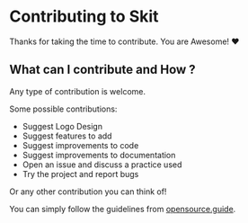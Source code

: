 # Contributing to Skit

Thanks for taking the time to contribute. You are Awesome! :heart:

## What can I contribute and How ?

Any type of contribution is welcome.

Some possible contributions:

- Suggest Logo Design
- Suggest features to add
- Suggest improvements to code
- Suggest improvements to documentation
- Open an issue and discuss a practice used
- Try the project and report bugs


Or any other contribution you can think of!

You can simply follow the guidelines from [opensource.guide](https://opensource.guide/how-to-contribute/).
